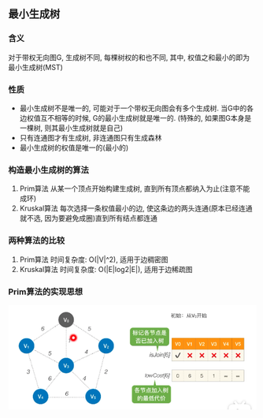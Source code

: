 ## 最小生成树
### 含义
对于带权无向图G, 生成树不同, 每棵树权的和也不同, 其中, 权值之和最小的即为最小生成树(MST)
### 性质
- 最小生成树不是唯一的, 可能对于一个带权无向图会有多个生成树. 当G中的各边权值互不相等的时候, G的最小生成树就是唯一的. (特殊的, 如果图G本身是一棵树, 则其最小生成树就是自己)
- 只有连通图才有生成树, 非连通图只有生成森林
- 最小生成树的权值是唯一的(最小的)
### 构造最小生成树的算法
1. Prim算法
从某一个顶点开始构建生成树, 直到所有顶点都纳入为止(注意不能成环)
2. Kruskal算法
每次选择一条权值最小的边, 使这条边的两头连通(原本已经连通就不选, 因为要避免成圈)直到所有结点都连通
### 两种算法的比较
1. Prim算法
时间复杂度: O(|V|^2), 适用于边稠密图
2. Kruskal算法
时间复杂度: O(|E|log2|E|), 适用于边稀疏图
### Prim算法的实现思想
![avatar](https://github.com/Ricolxwz/Data-Structure/blob/main/IMG/Prim%E7%AE%97%E6%B3%95%E7%9A%84%E5%AE%9E%E7%8E%B0%E6%96%B9%E6%B3%95.png)